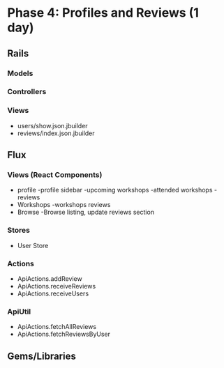 # Phase 4: Profiles and Reviews (1 day)

## Rails
### Models

### Controllers

### Views
* users/show.json.jbuilder
* reviews/index.json.jbuilder


## Flux
### Views (React Components)
* profile
  -profile sidebar
  -upcoming workshops
  -attended workshops
  -reviews
* Workshops
  -workshops reviews
* Browse
  -Browse listing, update reviews section


### Stores
* User Store

### Actions
* ApiActions.addReview
* ApiActions.receiveReviews
* ApiActions.receiveUsers

### ApiUtil
* ApiActions.fetchAllReviews
* ApiActions.fetchReviewsByUser


## Gems/Libraries


<!--
Phase 4 builds out user profile pages, with react components for the profile page, upcoming events, past events, and reviews. Workshop reviews will persist through to their hosts. I will go back to the browse and workshop pages to add review information to these pages. The logic for all of these events will go through the workshops store, with other elements listening for changes to each workshop's reviews. -->

